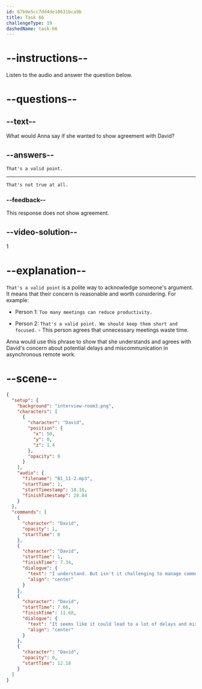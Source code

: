 ```yaml
---
id: 67b9e5cc7dd4de10631bca9b
title: Task 66
challengeType: 19
dashedName: task-66
---
```


<!-- (Audio) David: I understand. But isn't it challenging to manage communication and collaboration with everyone working at different times? It seems like it could lead to a lot of delays and miscommunication. -->

<!-- SPEAKING -->

# --instructions--

Listen to the audio and answer the question below.

# --questions--

## --text--

What would Anna say if she wanted to show agreement with David?

## --answers--

`That's a valid point.`

---

`That's not true at all.`

### --feedback--

This response does not show agreement.

## --video-solution--

1

# --explanation--

`That's a valid point` is a polite way to acknowledge someone's argument. It means that their concern is reasonable and worth considering. For example:

- Person 1: `Too many meetings can reduce productivity.`

- Person 2: `That's a valid point. We should keep them short and focused.` - This person agrees that unnecessary meetings waste time.

Anna would use this phrase to show that she understands and agrees with David's concern about potential delays and miscommunication in asynchronous remote work.

# --scene--

```json
{
  "setup": {
    "background": "interview-room3.png",
    "characters": [
      {
        "character": "David",
        "position": {
          "x": 50,
          "y": 0,
          "z": 1.4
        },
        "opacity": 0
      }
    ],
    "audio": {
      "filename": "B1_11-2.mp3",
      "startTime": 1,
      "startTimestamp": 18.16,
      "finishTimestamp": 28.84
    }
  },
  "commands": [
    {
      "character": "David",
      "opacity": 1,
      "startTime": 0
    },
    {
      "character": "David",
      "startTime": 1,
      "finishTime": 7.34,
      "dialogue": {
        "text": "I understand. But isn't it challenging to manage communication and collaboration with everyone working at different times?",
        "align": "center"
      }
    },
    {
      "character": "David",
      "startTime": 7.66,
      "finishTime": 11.68,
      "dialogue": {
        "text": "It seems like it could lead to a lot of delays and miscommunication.",
        "align": "center"
      }
    },
    {
      "character": "David",
      "opacity": 0,
      "startTime": 12.18
    }
  ]
}
```
